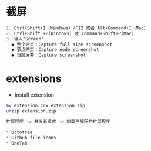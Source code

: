 # 截屏
```md
1. Ctrl+Shift+I（Windows）/F12 或者 Alt+Command+I（Mac）
2. Ctrl+Shift +P(Windows) 或 Command+Shift+P(Mac)
3. 输入"Screen"
  ◆ 整个网页：Capture full size screenshot
  ◆ 节点网页：Capture node screenshot
  ◆ 当前屏幕：Capture screenshot
```
# extensions
* install extension
```sh
mv extension.crx extension.zip
unzip extension.zip
```
```md
扩展程序 -> 开发者模式 -> 加载已解压的扩展程序
```
```md
* Octotree
* Github file icons
* OneTab
```
